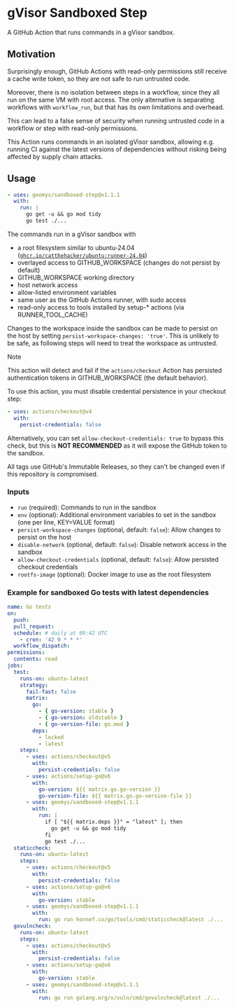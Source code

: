 # gVisor Sandboxed Step

A GitHub Action that runs commands in a gVisor sandbox.

## Motivation

Surprisingly enough, GitHub Actions with read-only permissions still receive a
cache write token, so they are not safe to run untrusted code.

Moreover, there is no isolation between steps in a workflow, since they all run
on the same VM with root access. The only alternative is separating workflows
with `workflow_run`, but that has its own limitations and overhead.

This can lead to a false sense of security when running untrusted code in a
workflow or step with read-only permissions.

This Action runs commands in an isolated gVisor sandbox, allowing e.g. running
CI against the latest versions of dependencies without risking being affected by
supply chain attacks.

## Usage

```yaml
- uses: geomys/sandboxed-step@v1.1.1
  with:
    run: |
      go get -u && go mod tidy
      go test ./...
```

The commands run in a gVisor sandbox with

  - a root filesystem similar to ubuntu-24.04 ([`ghcr.io/catthehacker/ubuntu:runner-24.04`](https://github.com/catthehacker/docker_images))
  - overlayed access to GITHUB_WORKSPACE (changes do not persist by default)
  - GITHUB_WORKSPACE working directory
  - host network access
  - allow-listed environment variables
  - same user as the GitHub Actions runner, with sudo access
  - read-only access to tools installed by setup-* actions (via RUNNER_TOOL_CACHE)

Changes to the workspace inside the sandbox can be made to persist on the host
by setting `persist-workspace-changes: 'true'`. This is unlikely to be safe, as
following steps will need to treat the workspace as untrusted.

> [!NOTE]
> This action will detect and fail if the `actions/checkout` Action has
> persisted authentication tokens in GITHUB_WORKSPACE (the default behavior).
>
> To use this action, you must disable credential persistence in your checkout
> step:
>
> ```yaml
> - uses: actions/checkout@v4
>   with:
>     persist-credentials: false
> ```
>
> Alternatively, you can set `allow-checkout-credentials: true` to bypass this
> check, but this is **NOT RECOMMENDED** as it will expose the GitHub token to
> the sandbox.

All tags use GitHub's Immutable Releases, so they can't be changed even if this
repository is compromised.

### Inputs

- `run` (required): Commands to run in the sandbox
- `env` (optional): Additional environment variables to set in the sandbox (one per line, KEY=VALUE format)
- `persist-workspace-changes` (optional, default: `false`): Allow changes to persist on the host
- `disable-network` (optional, default: `false`): Disable network access in the sandbox
- `allow-checkout-credentials` (optional, default: `false`): Allow persisted checkout credentials
- `rootfs-image` (optional): Docker image to use as the root filesystem

### Example for sandboxed Go tests with latest dependencies

```yaml
name: Go tests
on:
  push:
  pull_request:
  schedule: # daily at 09:42 UTC
    - cron: '42 9 * * *'
  workflow_dispatch:
permissions:
  contents: read
jobs:
  test:
    runs-on: ubuntu-latest
    strategy:
      fail-fast: false
      matrix:
        go:
          - { go-version: stable }
          - { go-version: oldstable }
          - { go-version-file: go.mod }
        deps:
          - locked
          - latest
    steps:
      - uses: actions/checkout@v5
        with:
          persist-credentials: false
      - uses: actions/setup-go@v6
        with:
          go-version: ${{ matrix.go.go-version }}
          go-version-file: ${{ matrix.go.go-version-file }}
      - uses: geomys/sandboxed-step@v1.1.1
        with:
          run: |
            if [ "${{ matrix.deps }}" = "latest" ]; then
              go get -u && go mod tidy
            fi
            go test ./...
  staticcheck:
    runs-on: ubuntu-latest
    steps:
      - uses: actions/checkout@v5
        with:
          persist-credentials: false
      - uses: actions/setup-go@v6
        with:
          go-version: stable
      - uses: geomys/sandboxed-step@v1.1.1
        with:
          run: go run honnef.co/go/tools/cmd/staticcheck@latest ./...
  govulncheck:
    runs-on: ubuntu-latest
    steps:
      - uses: actions/checkout@v5
        with:
          persist-credentials: false
      - uses: actions/setup-go@v6
        with:
          go-version: stable
      - uses: geomys/sandboxed-step@v1.1.1
        with:
          run: go run golang.org/x/vuln/cmd/govulncheck@latest ./...
```

